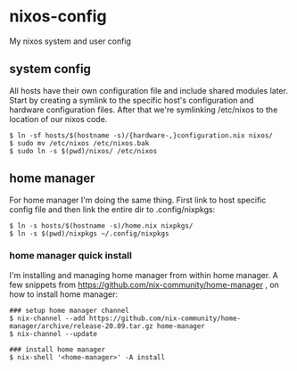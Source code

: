 # nixos-config
My nixos system and user config

## system config

All hosts have their own configuration file and include shared modules later. Start by creating a symlink to the specific host's configuration and hardware configuration files.
After that we're symlinking /etc/nixos to the location of our nixos code.
```
$ ln -sf hosts/$(hostname -s)/{hardware-,}configuration.nix nixos/
$ sudo mv /etc/nixos /etc/nixos.bak
$ sudo ln -s $(pwd)/nixos/ /etc/nixos
```

## home manager

For home manager I'm doing the same thing. First link to host specific config file and then link the entire dir to .config/nixpkgs:

```
$ ln -s hosts/$(hostname -s)/home.nix nixpkgs/
$ ln -s $(pwd)/nixpkgs ~/.config/nixpkgs
```

### home manager quick install

I'm installing and managing home manager from within home manager.
A few snippets from https://github.com/nix-community/home-manager , on how to install home manager:

```
### setup home manager channel
$ nix-channel --add https://github.com/nix-community/home-manager/archive/release-20.09.tar.gz home-manager
$ nix-channel --update

### install home manager
$ nix-shell '<home-manager>' -A install
```
